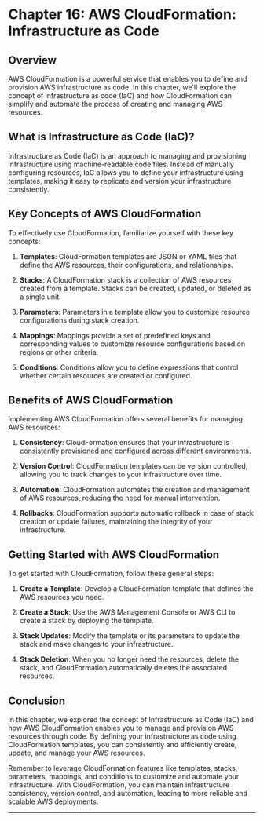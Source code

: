 # Chapter 16: AWS CloudFormation: Infrastructure as Code

## Overview

AWS CloudFormation is a powerful service that enables you to define and provision AWS infrastructure as code. In this chapter, we'll explore the concept of infrastructure as code (IaC) and how CloudFormation can simplify and automate the process of creating and managing AWS resources.

## What is Infrastructure as Code (IaC)?

Infrastructure as Code (IaC) is an approach to managing and provisioning infrastructure using machine-readable code files. Instead of manually configuring resources, IaC allows you to define your infrastructure using templates, making it easy to replicate and version your infrastructure consistently.

## Key Concepts of AWS CloudFormation

To effectively use CloudFormation, familiarize yourself with these key concepts:

1. **Templates**: CloudFormation templates are JSON or YAML files that define the AWS resources, their configurations, and relationships.

2. **Stacks**: A CloudFormation stack is a collection of AWS resources created from a template. Stacks can be created, updated, or deleted as a single unit.

3. **Parameters**: Parameters in a template allow you to customize resource configurations during stack creation.

4. **Mappings**: Mappings provide a set of predefined keys and corresponding values to customize resource configurations based on regions or other criteria.

5. **Conditions**: Conditions allow you to define expressions that control whether certain resources are created or configured.

## Benefits of AWS CloudFormation

Implementing AWS CloudFormation offers several benefits for managing AWS resources:

1. **Consistency**: CloudFormation ensures that your infrastructure is consistently provisioned and configured across different environments.

2. **Version Control**: CloudFormation templates can be version controlled, allowing you to track changes to your infrastructure over time.

3. **Automation**: CloudFormation automates the creation and management of AWS resources, reducing the need for manual intervention.

4. **Rollbacks**: CloudFormation supports automatic rollback in case of stack creation or update failures, maintaining the integrity of your infrastructure.

## Getting Started with AWS CloudFormation

To get started with CloudFormation, follow these general steps:

1. **Create a Template**: Develop a CloudFormation template that defines the AWS resources you need.

2. **Create a Stack**: Use the AWS Management Console or AWS CLI to create a stack by deploying the template.

3. **Stack Updates**: Modify the template or its parameters to update the stack and make changes to your infrastructure.

4. **Stack Deletion**: When you no longer need the resources, delete the stack, and CloudFormation automatically deletes the associated resources.

## Conclusion

In this chapter, we explored the concept of Infrastructure as Code (IaC) and how AWS CloudFormation enables you to manage and provision AWS resources through code. By defining your infrastructure as code using CloudFormation templates, you can consistently and efficiently create, update, and manage your AWS resources.

Remember to leverage CloudFormation features like templates, stacks, parameters, mappings, and conditions to customize and automate your infrastructure. With CloudFormation, you can maintain infrastructure consistency, version control, and automation, leading to more reliable and scalable AWS deployments.

---